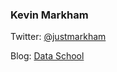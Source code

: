 ### Kevin Markham

Twitter: [@justmarkham](https://twitter.com/justmarkham)

Blog: [Data School](http://www.dataschool.io)
